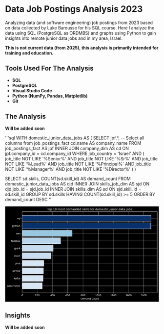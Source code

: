 # Data Job Postings Analysis 2023
Analyzing data (and software engineering) job postings from 2023 based on data collected by Luke Barousse for his SQL course. Here I analyze the data using SQL (PostgreSQL as ORDMBS) and graphs using Python to gain insights into remote junior data jobs and in my area, Israel.

**This is not current data (from 2025), this analysis is primarily intended for training and education.**


## Tools Used For The Analysis
- **SQL**
- **PostgreSQL**
- **Visual Studio Code**
- **Python (NumPy, Pandas, Matplotlib)**
- **Git**

## The Analysis 
**Will be added soon**

'''sql
WITH domestic_junior_data_jobs AS (
    SELECT
        jpf.*,  -- Select all columns from job_postings_fact
        cd.name AS company_name
    FROM job_postings_fact AS jpf
    INNER JOIN company_dim AS cd ON jpf.company_id = cd.company_id
WHERE
    job_country = 'Israel'
    AND (
        job_title NOT LIKE '%Senior%'
        AND job_title NOT LIKE '%Sr%'
        AND job_title NOT LIKE '%Lead%'
        AND job_title NOT LIKE '%Principal%'
        AND job_title NOT LIKE '%Manager%'
        AND job_title NOT LIKE '%Director%'
    )
)

SELECT 
    sd.skills,
    COUNT(sd.skill_id) AS demand_count
FROM domestic_junior_data_jobs AS djd
INNER JOIN skills_job_dim AS sjd ON djd.job_id = sjd.job_id
INNER JOIN skills_dim AS sd ON sjd.skill_id = sd.skill_id
GROUP BY sd.skills
HAVING
    COUNT(sd.skill_id) >= 5
ORDER BY
    demand_count DESC
'''

![top 10 most demanded skills](assets\imgs\4_top_10_most_demanded_skills_for_domestic_junior_data_jobs_barh.png)


## Insights
**Will be added soon**
